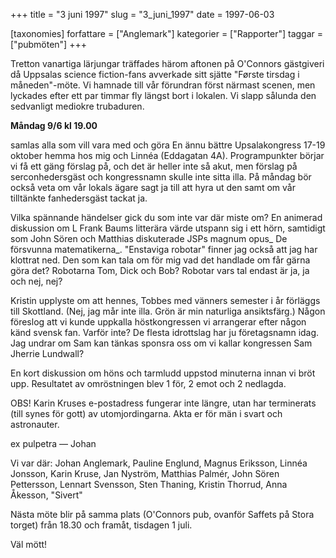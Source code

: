 +++
title = "3 juni 1997"
slug = "3_juni_1997"
date = 1997-06-03

[taxonomies]
forfattare = ["Anglemark"]
kategorier = ["Rapporter"]
taggar = ["pubmöten"]
+++

Tretton vanartiga lärjungar träffades härom aftonen på O'Connors gästgiveri då Uppsalas science fiction-fans avverkade sitt sjätte "Første tirsdag i måneden"-möte. Vi hamnade till vår förundran först närmast scenen, men lyckades efter ett par timmar fly längst bort i lokalen. Vi slapp sålunda den sedvanligt mediokre trubaduren.

<!-- more -->

<strong>Måndag 9/6 kl 19.00</strong>

samlas alla som vill vara med och göra En ännu bättre Upsalakongress 17-19 oktober hemma hos mig och Linnéa (Eddagatan 4A). Programpunkter börjar vi få ett gäng förslag på, och det är heller inte så akut, men förslag på serconhedersgäst och kongressnamn skulle inte sitta illa. På måndag bör också veta om vår lokals ägare sagt ja till att hyra ut den samt om vår tilltänkte fanhedersgäst tackat ja.

Vilka spännande händelser gick du som inte var där miste om? En animerad diskussion om L Frank Baums litterära värde utspann sig i ett hörn, samtidigt som John Sören och Matthias diskuterade JSPs magnum opus_ De försvunna matematikerna_. "Enstaviga robotar" finner jag också att jag har klottrat ned. Den som kan tala om för mig vad det handlade om får gärna göra det? Robotarna Tom, Dick och Bob? Robotar vars tal endast är ja, ja och nej, nej?

Kristin upplyste om att hennes, Tobbes med vänners semester i år förläggs till Skottland. (Nej, jag mår inte illa. Grön är min naturliga ansiktsfärg.) Någon föreslog att vi kunde uppkalla höstkongressen vi arrangerar efter någon känd svensk fan. Varför inte? De flesta idrottslag har ju företagsnamn idag. Jag undrar om Sam kan tänkas sponsra oss om vi kallar kongressen Sam Jherrie Lundwall?

En kort diskussion om höns och tarmludd uppstod minuterna innan vi bröt upp. Resultatet av omröstningen blev 1 för, 2 emot och 2 nedlagda.

OBS! Karin Kruses e-postadress fungerar inte längre, utan har terminerats (till synes för gott) av utomjordingarna. Akta er för män i svart och astronauter.

ex pulpetra
— Johan

Vi var där: Johan Anglemark, Pauline Englund, Magnus Eriksson, Linnéa Jonsson, Karin Kruse, Jan Nyström, Matthias Palmér, John Sören Pettersson, Lennart Svensson, Sten Thaning, Kristin Thorrud, Anna Åkesson, "Sivert"

Nästa möte blir på samma plats (O'Connors pub, ovanför Saffets på Stora torget) från 18.30 och framåt, tisdagen 1 juli.

Väl mött!
